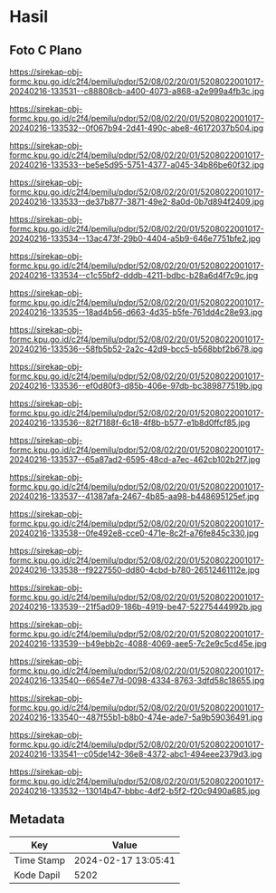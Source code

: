 # Hasil

## Foto C Plano

https://sirekap-obj-formc.kpu.go.id/c2f4/pemilu/pdpr/52/08/02/20/01/5208022001017-20240216-133531--c88808cb-a400-4073-a868-a2e999a4fb3c.jpg

https://sirekap-obj-formc.kpu.go.id/c2f4/pemilu/pdpr/52/08/02/20/01/5208022001017-20240216-133532--0f067b94-2d41-490c-abe8-46172037b504.jpg

https://sirekap-obj-formc.kpu.go.id/c2f4/pemilu/pdpr/52/08/02/20/01/5208022001017-20240216-133533--be5e5d95-5751-4377-a045-34b86be60f32.jpg

https://sirekap-obj-formc.kpu.go.id/c2f4/pemilu/pdpr/52/08/02/20/01/5208022001017-20240216-133533--de37b877-3871-49e2-8a0d-0b7d894f2409.jpg

https://sirekap-obj-formc.kpu.go.id/c2f4/pemilu/pdpr/52/08/02/20/01/5208022001017-20240216-133534--13ac473f-29b0-4404-a5b9-646e7751bfe2.jpg

https://sirekap-obj-formc.kpu.go.id/c2f4/pemilu/pdpr/52/08/02/20/01/5208022001017-20240216-133534--c1c55bf2-dddb-4211-bdbc-b28a6d4f7c9c.jpg

https://sirekap-obj-formc.kpu.go.id/c2f4/pemilu/pdpr/52/08/02/20/01/5208022001017-20240216-133535--18ad4b56-d663-4d35-b5fe-761dd4c28e93.jpg

https://sirekap-obj-formc.kpu.go.id/c2f4/pemilu/pdpr/52/08/02/20/01/5208022001017-20240216-133536--58fb5b52-2a2c-42d9-bcc5-b568bbf2b678.jpg

https://sirekap-obj-formc.kpu.go.id/c2f4/pemilu/pdpr/52/08/02/20/01/5208022001017-20240216-133536--ef0d80f3-d85b-406e-97db-bc389877519b.jpg

https://sirekap-obj-formc.kpu.go.id/c2f4/pemilu/pdpr/52/08/02/20/01/5208022001017-20240216-133536--82f7188f-6c18-4f8b-b577-e1b8d0ffcf85.jpg

https://sirekap-obj-formc.kpu.go.id/c2f4/pemilu/pdpr/52/08/02/20/01/5208022001017-20240216-133537--65a87ad2-6595-48cd-a7ec-462cb102b2f7.jpg

https://sirekap-obj-formc.kpu.go.id/c2f4/pemilu/pdpr/52/08/02/20/01/5208022001017-20240216-133537--41387afa-2467-4b85-aa98-b448695125ef.jpg

https://sirekap-obj-formc.kpu.go.id/c2f4/pemilu/pdpr/52/08/02/20/01/5208022001017-20240216-133538--0fe492e8-cce0-471e-8c2f-a76fe845c330.jpg

https://sirekap-obj-formc.kpu.go.id/c2f4/pemilu/pdpr/52/08/02/20/01/5208022001017-20240216-133538--f9227550-dd80-4cbd-b780-26512461112e.jpg

https://sirekap-obj-formc.kpu.go.id/c2f4/pemilu/pdpr/52/08/02/20/01/5208022001017-20240216-133539--21f5ad09-186b-4919-be47-52275444992b.jpg

https://sirekap-obj-formc.kpu.go.id/c2f4/pemilu/pdpr/52/08/02/20/01/5208022001017-20240216-133539--b49ebb2c-4088-4069-aee5-7c2e9c5cd45e.jpg

https://sirekap-obj-formc.kpu.go.id/c2f4/pemilu/pdpr/52/08/02/20/01/5208022001017-20240216-133540--6654e77d-0098-4334-8763-3dfd58c18655.jpg

https://sirekap-obj-formc.kpu.go.id/c2f4/pemilu/pdpr/52/08/02/20/01/5208022001017-20240216-133540--487f55b1-b8b0-474e-ade7-5a9b59036491.jpg

https://sirekap-obj-formc.kpu.go.id/c2f4/pemilu/pdpr/52/08/02/20/01/5208022001017-20240216-133541--c05de142-36e8-4372-abc1-494eee2379d3.jpg

https://sirekap-obj-formc.kpu.go.id/c2f4/pemilu/pdpr/52/08/02/20/01/5208022001017-20240216-133532--13014b47-bbbc-4df2-b5f2-f20c9490a685.jpg


## Metadata

| Key        | Value               |
| ---------- | ------------------- |
| Time Stamp | 2024-02-17 13:05:41 |
| Kode Dapil | 5202                |



